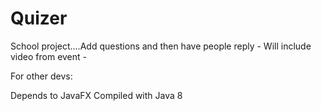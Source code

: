 Quizer
======

School project....Add questions and then have people reply - Will include video from event -

For other devs:

Depends to JavaFX
Compiled with Java 8
